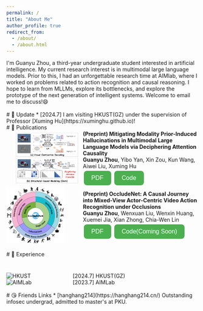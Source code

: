 ```yaml
---
permalink: /
title: "About Me"
author_profile: true
redirect_from: 
  - /about/
  - /about.html
---
```


I'm Guanyu Zhou, a third-year undergraduate student interested in artificial intelligence. My current research interest is in multimodal large language models. Prior to this, I had an unforgettable research time at AIMlab, where I worked on problems related to action recognition and causal reasoning. I hope to learn from MLLMs, explore its bottlenecks, and explore the prototype of the next generation of intelligent systems. Welcome to email me to discuss!😄

<br>
# 📅 Update
* [2024.7] I am visiting HKUST(GZ) under the supervision of Professor [Xuming Hu](https://xuminghu.github.io)!

<br>
# 📝 Publications

<div style="display: flex; align-items: center;">
  <div style="flex: 1; padding-left: 20px;">
    <img src="/images/pipeline.png" alt="Flowchart" style="max-width: 100%;">
  </div>
  <div style="width: 60%; padding-left: 10px;">
    <p><strong>(Preprint) Mitigating Modality Prior-Induced Hallucinations in Multimodal Large Language Models via Deciphering Attention Causality</strong></p>
    <p><strong>Guanyu Zhou</strong>, Yibo Yan, Xin Zou, Kun Wang, Aiwei Liu, Xuming Hu</p>
    <a href="https://arxiv.org/pdf/2410.04780" target="_blank"><button>PDF</button></a> 
    <a href="https://github.com/The-Martyr/CausalMM" target="_blank"><button>Code</button></a>
  </div>
</div>

<style>
p {
    margin: 0; /* Remove default margin */
    padding: 0; /* Remove default padding */
}
button {
  background-color: #4CAF50; /* Green background */
  border: none; /* No border */
  color: white; /* White text */
  padding: 10px 20px; /* Padding */
  text-align: center; /* Centered text */
  text-decoration: none; /* No underline */
  display: inline-block; /* Inline block */
  font-size: 16px; /* Font size */
  margin: 4px 2px; /* Margin */
  cursor: pointer; /* Pointer cursor */
  border-radius: 8px; /* Rounded corners */
}
</style>

<div style="display: flex; align-items: center;">
  <div style="flex: 1;">
    <img src="/images/OccludeNet.png" alt="Flowchart" style="max-width: 80%;">
  </div>
  <div style="width: 60%; padding-left: 10px;">
    <p><strong>(Preprint) OccludeNet: A Causal Journey into Mixed-View Actor-Centric Video Action Recognition under Occlusions</strong></p>
    <p><strong>Guanyu Zhou</strong>, Wenxuan Liu, Wenxin Huang, Xuemei Jia, Xian Zhong, Chia-Wen Lin</p>
    <a href="https://arxiv.org/pdf/2411.15729" target="_blank"><button>PDF</button></a> 
    <a href="https://the-martyr.github.io/" target="_blank"><button>Code(Coming Soon)</button></a>
  </div>
</div>

<style>
p {
    margin: 0; /* Remove default margin */
    padding: 0; /* Remove default padding */
}
button {
  background-color: #4CAF50; /* Green background */
  border: none; /* No border */
  color: white; /* White text */
  padding: 10px 20px; /* Padding */
  text-align: center; /* Centered text */
  text-decoration: none; /* No underline */
  display: inline-block; /* Inline block */
  font-size: 16px; /* Font size */
  margin: 4px 2px; /* Margin */
  cursor: pointer; /* Pointer cursor */
  border-radius: 8px; /* Rounded corners */
}
</style>




<br>
# 📇 Experience


<div style="margin-top: 40px; display: flex; align-items: center;">
  <div style="flex: 1;">
    <img src="https://hkust.edu.hk/sites/default/files/images/UST_L3.svg" alt="HKUST" style="max-width: 80%; height: auto;">
  </div>
  <div style="flex: 2; padding-left: 10px;">
    <p>[2024.7] HKUST(GZ)</p>
  </div>
</div>

<div style="display: flex; align-items: center;">
  <div style="flex: 1;">
    <img src="/images/AIMLab.jpg" alt="AIMLab" style="max-width: 80%; width: 200px; height: auto;">
  </div>
  <div style="flex: 2; padding-left: 10px;">
    <p>[2023.7] AIMLab</p>
  </div>
</div>

<br>
# 😘 Friends Links
* [hanghang214](https://hanghang214.cn/) Outstanding infosec undergrad, admitted to master's at PKU.
